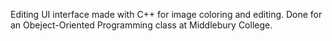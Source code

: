 Editing UI interface made with C++ for image coloring and editing. Done for an Obeject-Oriented Programming class at Middlebury College.
